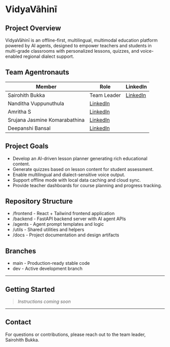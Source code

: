 
# VidyaVāhinī

## Project Overview
VidyaVāhinī is an offline-first, multilingual, multimodal education platform powered by AI agents, designed to empower teachers and students in multi-grade classrooms with personalized lessons, quizzes, and voice-enabled regional dialect support.

## Team Agentronauts

| Member    | Role                     | LinkedIn                                      |
|-----------|--------------------------|-----------------------------------------------|
| Sairohith Bukka     | Team Leader | [LinkedIn](https://www.linkedin.com/in/sairohithbukka/) |
| Nanditha Vuppunuthula | [LinkedIn](https://www.linkedin.com/in/nandithav/)        |
| Amritha S  | [LinkedIn](https://www.linkedin.com/in/amritha-s-oo/)      |
| Srujana Jasmine Komarabathina  | [LinkedIn](https://www.linkedin.com/in/srujana-jasmine-komarabathina-4234a423a/) |
| Deepanshi Bansal  | [LinkedIn](https://www.linkedin.com/in/deepanshi-bansal2002/) |

## Project Goals
- Develop an AI-driven lesson planner generating rich educational content.
- Generate quizzes based on lesson content for student assessment.
- Enable multilingual and dialect-sensitive voice output.
- Support offline mode with local data caching and cloud sync.
- Provide teacher dashboards for course planning and progress tracking.

## Repository Structure
- /frontend - React + Tailwind frontend application
- /backend - FastAPI backend server with AI agent APIs
- /agents - Agent prompt templates and logic
- /utils - Shared utilities and helpers
- /docs - Project documentation and design artifacts

## Branches
- main - Production-ready stable code
- dev - Active development branch

---

## Getting Started

> _Instructions coming soon_

---

## Contact
For questions or contributions, please reach out to the team leader, Sairohith Bukka.
